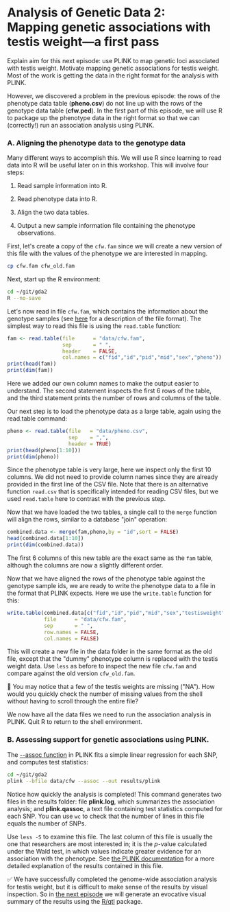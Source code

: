 # Analysis of Genetic Data 2:<br>Mapping genetic associations with testis weight—a first pass

Explain aim for this next episode: use PLINK to map genetic loci
associated with testis weight. Motivate mapping genetic associations
for testis weight. Most of the work is getting the data in the right
format for the analysis with PLINK.

However, we discovered a problem in the previous episode: the rows of
the phenotype data table (**pheno.csv**) do not line up with the rows
of the genotype data table (**cfw.ped**). In the first part of this
episode, we will use R to package up the phenotype data in the right
format so that we can (correctly!) run an association analysis using
PLINK.

### A. Aligning the phenotype data to the genotype data

Many different ways to accomplish this. We will use R since learning
to read data into R will be useful later on in this workshop. This
will involve four steps:

1. Read sample information into R.

2. Read phenotype data into R.

3. Align the two data tables.

4. Output a new sample information file containing the phenotype
observations.

First, let's create a copy of the `cfw.fam` since we will create a new
version of this file with the values of the phenotype we are
interested in mapping.

```bash
cp cfw.fam cfw_old.fam
```

Next, start up the R environment:

```bash
cd ~/git/gda2
R --no-save
```

Let's now read in file `cfw.fam`, which contains the information about
the genotype samples (see
[here](http://www.cog-genomics.org/plink2/formats#fam) for a
description of the file format). The simplest way to read this file is
using the `read.table` function:

```R
fam <- read.table(file      = "data/cfw.fam",
                  sep       = " ",
				  header    = FALSE,
                  col.names = c("fid","id","pid","mid","sex","pheno"))
print(head(fam))
print(dim(fam))
```

Here we added our own column names to make the output easier to
understand. The second statement inspects the first 6 rows of the
table, and the third statement prints the number of rows and columns
of the table.

Our next step is to load the phenotype data as a large table, again
using the read.table command:

```R
pheno <- read.table(file   = "data/pheno.csv",
                    sep    = ",",
                    header = TRUE)
print(head(pheno[1:10]))					
print(dim(pheno))
```

Since the phenotype table is very large, here we inspect only the
first 10 columns. We did not need to provide column names since they
are already provided in the first line of the CSV file. Note that
there is an alternative function `read.csv` that is specifically
intended for reading CSV files, but we used `read.table` here to
contrast with the previous step.

Now that we have loaded the two tables, a single call to the `merge`
function will align the rows, similar to a database "join"
operation:

```R
combined.data <- merge(fam,pheno,by = "id",sort = FALSE)
head(combined.data[1:10])
print(dim(combined.data))
```

The first 6 columns of this new table are the exact same as the `fam`
table, although the columns are now a slightly different order.

Now that we have aligned the rows of the phenotype table against the
genotype sample ids, we are ready to write the phenotype data to a
file in the format that PLINK expects. Here we use the `write.table`
function for this:

```R
write.table(combined.data[c("fid","id","pid","mid","sex","testisweight")],
            file      = "data/cfw.fam",
			sep       = " ",
			row.names = FALSE,
			col.names = FALSE)
```

This will create a new file in the data folder in the same format as
the old file, except that the "dummy" phenotype column is replaced
with the testis weight data. Use `less` as before to inspect the new
file `cfw.fam` and compare against the old version `cfw_old.fam`.

:blue_book: You may notice that a few of the testis weights are
missing ("NA"). How would you quickly check the number of missing
values from the shell without having to scroll through the entire
file?

We now have all the data files we need to run the association analysis
in PLINK. Quit R to return to the shell environment.

### B. Assessing support for genetic associations using PLINK.

The
[--assoc function](http://www.cog-genomics.org/plink2/assoc#qassoc) in
PLINK fits a simple linear regression for each SNP, and computes test
statistics:

```bash
cd ~/git/gda2
plink --bfile data/cfw --assoc --out results/plink
```

Notice how quickly the analysis is completed! This command generates
two files in the results folder: file **plink.log**, which summarizes
the association analysis; and **plink.qassoc**, a text file containing
test statistics computed for each SNP. You can use `wc` to check that
the number of lines in this file equals the number of SNPs.

Use `less -S` to examine this file. The last column of this file is
usually the one that researchers are most interested in; it is the
*p*-value calculated under the Wald test, in which values indicate
greater evidence for an association with the phenotype. See
[the PLINK documentation](http://www.cog-genomics.org/plink2/formats#qassoc)
for a more detailed explanation of the results contained in this file.

:white_check_mark: We have successfully completed the genome-wide
association analysis for testis weight, but it is difficult to make
sense of the results by visual inspection. So in
[the next episode](04-plot-genomewide-scan.md) we will generate an
evocative visual summary of the results using the
[R/qtl](http://www.rqtl.org) package.

